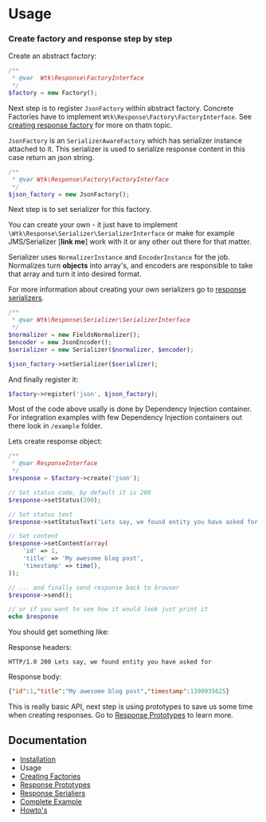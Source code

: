 # Usage

### Create factory and response step by step

Create an abstract factory:

```php
/**
 * @var  Wtk\Response\FactoryInterface
 */
$factory = new Factory();
```

Next step is to register `JsonFactory` within abstract factory. Concrete Factories have to implement `Wtk\Response\Factory\FactoryInterface`. See [creating response factory](creating_factories.md) for more on thatn topic.

`JsonFactory`  is an `SerializerAwareFactory` which has serializer instance attached to it. This serializer is used to serialize response content in this case return an json string.

```php
/**
 * @var Wtk\Response\Factory\FactoryInterface
 */
$json_factory = new JsonFactory();
```
Next step is to set serializer for this factory.

You can create your own - it just have to implement `\Wtk\Response\Serializer\SerializerInterface` or make for example JMS/Serializer [**link me**] work with it or any other out there for that matter.

Serializer uses `NormalizerInstance` and `EncoderInstance` for the job.
Normalizes turn **objects** into array's, and encoders are responsible to take
that array and turn it into desired format.

For more information about creating your own serializers go to [response serializers](creating_serializers.md).

```php
/**
 * @var Wtk\Response\Serializer\SerializerInterface
 */
$normalizer = new FieldsNormalizer();
$encoder = new JsonEncoder();
$serializer = new Serializer($normalizer, $encoder);

$json_factory->setSerializer($serializer);
```

And finally register it:

```php
$factory->register('json', $json_factory);
```

Most of the code above usally is done by Dependency Injection container.
For integration examples with few Dependency Injection containers out there look in `/example` folder.

Lets create response object:
```php
/**
 * @var ResponseInterface
 */
$response = $factory->create('json');

// Set status code, by default it is 200
$response->setStatus(200);

// Set status text
$response->setStatusText('Lets say, we found entity you have asked for');

// Set content
$response->setContent(array(
	'id' => 1,
    'title' => 'My awesome blog post',
    'timestamp' => time(),
));

// ... and finally send response back to browser
$response->send();

// or if you want to see how it would look just print it
echo $response
```

You should get something like:

Response headers:

```
HTTP/1.0 200 Lets say, we found entity you have asked for
```

Response body:

```json
{"id":1,"title":"My awesome blog post","timestamp":1390935625}
```

This is really basic API, next step is using prototypes to save us some time when creating responses.  Go to [Response Prototypes](response_prototypes.md) to learn more.

## Documentation

* [Installation](installation.md)
* Usage
* [Creating Factories](creating_factories.md)
* [Response Prototypes](response_prototypes.md)
* [Response Serialiers](creating_serializers.md)
* [Complete Example](complete_example.md)
* [Howto's](howto.md)
